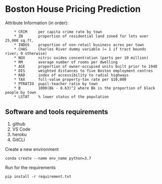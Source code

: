 # Boston House Pricing Prediction

Attribute Information (in order):

        * CRIM     per capita crime rate by town
        * ZN       proportion of residential land zoned for lots over 25,000 sq.ft.
        * INDUS    proportion of non-retail business acres per town
        * CHAS     Charles River dummy variable (= 1 if tract bounds river; 0 otherwise)
        * NOX      nitric oxides concentration (parts per 10 million)
        * RM       average number of rooms per dwelling
        * AGE      proportion of owner-occupied units built prior to 1940
        * DIS      weighted distances to five Boston employment centres
        * RAD      index of accessibility to radial highways
        * TAX      full-value property-tax rate per $10,000
        * PTRATIO  pupil-teacher ratio by town
        * B        1000(Bk - 0.63)^2 where Bk is the proportion of black people by town
        * LSTAT    % lower status of the population

## Software and tools requirements

1. github
2. VS Code
3. heroku
4. GitCLI

Create a new environment

```
conda create --name env_name python=3.7
```

Run for the requirements
```
pip install -r requirement.txt
```
